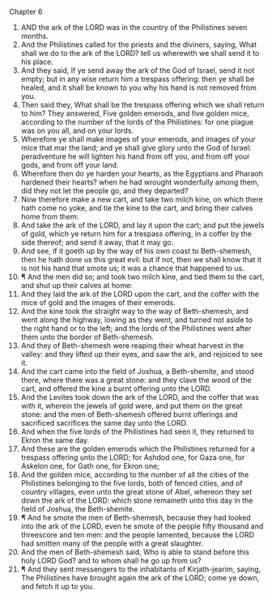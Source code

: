 

Chapter 6

1. AND the ark of the LORD was in the country of the Philistines seven months.
2. And the Philistines called for the priests and the diviners, saying, What shall we do to the ark of the LORD?  tell us wherewith we shall send it to his place.
3. And they said, If ye send away the ark of the God of Israel, send it not empty; but in any wise return him a trespass offering: then ye shall be healed, and it shall be known to you why his hand is not removed from you.
4. Then said they, What shall be the trespass offering which we shall return to him?  They answered, Five golden emerods, and five golden mice, according to the number of the lords of the Philistines: for one plague was on you all, and on your lords.
5. Wherefore ye shall make images of your emerods, and images of your mice that mar the land; and ye shall give glory unto the God of Israel: peradventure he will lighten his hand from off you, and from off your gods, and from off your land.
6. Wherefore then do ye harden your hearts, as the Egyptians and Pharaoh hardened their hearts?  when he had wrought wonderfully among them, did they not let the people go, and they departed?
7. Now therefore make a new cart, and take two milch kine, on which there hath come no yoke, and tie the kine to the cart, and bring their calves home from them:
8. And take the ark of the LORD, and lay it upon the cart; and put the jewels of gold, which ye return him for a trespass offering, in a coffer by the side thereof; and send it away, that it may go.
9. And see, if it goeth up by the way of his own coast to Beth-shemesh, then he hath done us this great evil: but if not, then we shall know that it is not his hand that smote us; it was a chance that happened to us.
10. ¶ And the men did so; and took two milch kine, and tied them to the cart, and shut up their calves at home:
11. And they laid the ark of the LORD upon the cart, and the coffer with the mice of gold and the images of their emerods.
12. And the kine took the straight way to the way of Beth-shemesh, and went along the highway, lowing as they went, and turned not aside to the right hand or to the left; and the lords of the Philistines went after them unto the border of Beth-shemesh.
13. And they of Beth-shemesh were reaping their wheat harvest in the valley: and they lifted up their eyes, and saw the ark, and rejoiced to see it.
14. And the cart came into the field of Joshua, a Beth-shemite, and stood there, where there was a great stone: and they clave the wood of the cart, and offered the kine a burnt offering unto the LORD.
15. And the Levites took down the ark of the LORD, and the coffer that was with it, wherein the jewels of gold were, and put them on the great stone: and the men of Beth-shemesh offered burnt offerings and sacrificed sacrifices the same day unto the LORD.
16. And when the five lords of the Philistines had seen it, they returned to Ekron the same day.
17. And these are the golden emerods which the Philistines returned for a trespass offering unto the LORD; for Ashdod one, for Gaza one, for Askelon one, for Gath one, for Ekron one;
18. And the golden mice, according to the number of all the cities of the Philistines belonging to the five lords, both of fenced cities, and of country villages, even unto the great stone of Abel, whereon they set down the ark of the LORD: which stone remaineth unto this day in the field of Joshua, the Beth-shemite.
19. ¶ And he smote the men of Beth-shemesh, because they had looked into the ark of the LORD, even he smote of the people fifty thousand and threescore and ten men: and the people lamented, because the LORD had smitten many of the people with a great slaughter.
20. And the men of Beth-shemesh said, Who is able to stand before this holy LORD God?  and to whom shall he go up from us?
21. ¶ And they sent messengers to the inhabitants of Kirjath-jearim, saying, The Philistines have brought again the ark of the LORD; come ye down, and fetch it up to you.
